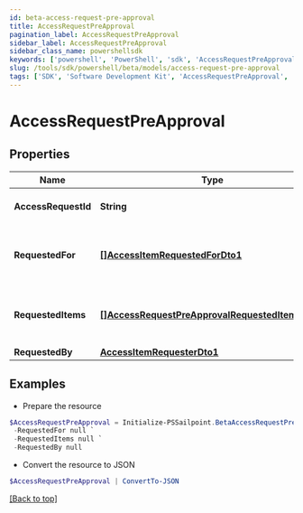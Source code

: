 ```yaml
---
id: beta-access-request-pre-approval
title: AccessRequestPreApproval
pagination_label: AccessRequestPreApproval
sidebar_label: AccessRequestPreApproval
sidebar_class_name: powershellsdk
keywords: ['powershell', 'PowerShell', 'sdk', 'AccessRequestPreApproval', 'BetaAccessRequestPreApproval'] 
slug: /tools/sdk/powershell/beta/models/access-request-pre-approval
tags: ['SDK', 'Software Development Kit', 'AccessRequestPreApproval', 'BetaAccessRequestPreApproval']
---
```



# AccessRequestPreApproval

## Properties

Name | Type | Description | Notes
------------ | ------------- | ------------- | -------------
**AccessRequestId** | **String** | Access request's unique ID. | [required]
**RequestedFor** | [**[]AccessItemRequestedForDto1**](access-item-requested-for-dto1) | Identities whom access was requested for. | [required]
**RequestedItems** | [**[]AccessRequestPreApprovalRequestedItemsInner**](access-request-pre-approval-requested-items-inner) | Details about each requested access item. | [required]
**RequestedBy** | [**AccessItemRequesterDto1**](access-item-requester-dto1) |  | [required]

## Examples

- Prepare the resource
```powershell
$AccessRequestPreApproval = Initialize-PSSailpoint.BetaAccessRequestPreApproval  -AccessRequestId 2c91808b6ef1d43e016efba0ce470904 `
 -RequestedFor null `
 -RequestedItems null `
 -RequestedBy null
```

- Convert the resource to JSON
```powershell
$AccessRequestPreApproval | ConvertTo-JSON
```


[[Back to top]](#) 

